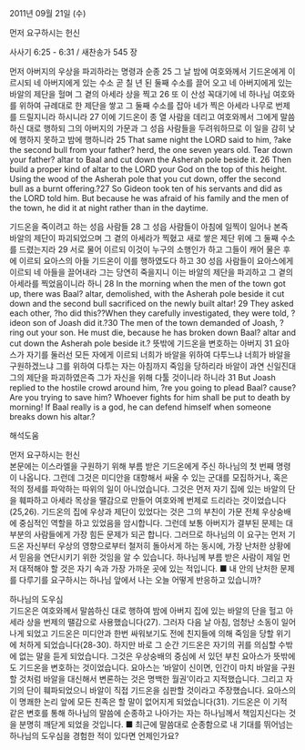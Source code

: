 2011년 09월 21일 (수)

먼저 요구하시는 헌신



사사기 6:25 - 6:31 / 새찬송가 545 장


먼저 아버지의 우상을 파괴하라는 명령과 순종
25 그 날 밤에 여호와께서 기드온에게 이르시되 네 아버지에게 있는 수소 곧 칠 년 된 둘째 수소를 끌어 오고 네 아버지에게 있는 바알의 제단을 헐며 그 곁의 아세라 상을 찍고 26 또 이 산성 꼭대기에 네 하나님 여호와를 위하여 규례대로 한 제단을 쌓고 그 둘째 수소를 잡아 네가 찍은 아세라 나무로 번제를 드릴지니라 하시니라 27 이에 기드온이 종 열 사람을 데리고 여호와께서 그에게 말씀하신 대로 행하되 그의 아버지의 가문과 그 성읍 사람들을 두려워하므로 이 일을 감히 낮에 행하지 못하고 밤에 행하니라
25 That same night the LORD said to him, ?ake the second bull from your father? herd, the one seven years old. Tear down your father? altar to Baal and cut down the Asherah pole beside it. 26 Then build a proper kind of altar to the LORD your God on the top of this height. Using the wood of the Asherah pole that you cut down, offer the second bull as a burnt offering.?27 So Gideon took ten of his servants and did as the LORD told him. But because he was afraid of his family and the men of the town, he did it at night rather than in the daytime.

기드온을 죽이려고 하는 성읍 사람들
28 그 성읍 사람들이 아침에 일찍이 일어나 본즉 바알의 제단이 파괴되었으며 그 곁의 아세라가 찍혔고 새로 쌓은 제단 위에 그 둘째 수소를 드렸는지라 29 서로 물어 이르되 이것이 누구의 소행인가 하고 그들이 캐어 물은 후에 이르되 요아스의 아들 기드온이 이를 행하였도다 하고 30 성읍 사람들이 요아스에게 이르되 네 아들을 끌어내라 그는 당연히 죽을지니 이는 바알의 제단을 파괴하고 그 곁의 아세라를 찍었음이니라 하니
28 In the morning when the men of the town got up, there was Baal? altar, demolished, with the Asherah pole beside it cut down and the second bull sacrificed on the newly built altar! 29 They asked each other, ?ho did this??When they carefully investigated, they were told, ?ideon son of Joash did it.?30 The men of the town demanded of Joash, ?ring out your son. He must die, because he has broken down Baal? altar and cut down the Asherah pole beside it.?
뜻밖에 기드온을 변호하는 아버지
31 요아스가 자기를 둘러선 모든 자에게 이르되 너희가 바알을 위하여 다투느냐 너희가 바알을 구원하겠느냐 그를 위하여 다투는 자는 아침까지 죽임을 당하리라 바알이 과연 신일진대 그의 제단을 파괴하였은즉 그가 자신을 위해 다툴 것이니라 하니라
31 But Joash replied to the hostile crowd around him, ?re you going to plead Baal? cause? Are you trying to save him? Whoever fights for him shall be put to death by morning! If Baal really is a god, he can defend himself when someone breaks down his altar.?

해석도움





먼저 요구하시는 헌신  
본문에는 이스라엘을 구원하기 위해 부름 받은 기드온에게 주신 하나님의 첫 번째 명령이 나옵니다. 그런데 그것은 미디안을 대항해서 싸울 수 있는 군대를 모집하거나, 혹은 적의 정세를 파악하는 따위의 일이 아니었습니다. 그것은 먼저 자기 집에 있는 바알의 단을 훼파하고 아세라 목상을 땔감으로 만들어 여호와께 번제로 드리라는 것이었습니다(25,26). 기드온의 집에 우상과 제단이 있었다는 것은 그의 부친이 가문 전체 우상숭배에 중심적인 역할을 하고 있었음을 암시합니다. 그런데 보통 아버지가 결부된 문제는 대부분의 사람들에게 가장 힘든 문제가 되곤 합니다. 그러므로 하나님의 이 요구는 먼저 기드온 자신부터 우상의 영향으로부터 철저히 돌아서게 하는 동시에, 가장 난처한 상황에서 믿음을 연단시키기 위한 것임을 알 수 있습니다. 하나님께 부름 받은 사람이 제일 먼저 대적해야 할 것은 자기 속과 가장 가까운 곳에 있는 적입니다.
■ 내 안의 난처한 문제를 다루기를 요구하시는 하나님 앞에서 나는 오늘 어떻게 반응하고 있습니까?

하나님의 도우심  
기드온은 여호와께서 말씀하신 대로 행하여 밤에 아버지 집에 있는 바알의 단을 헐고 아세라 상을 번제의 땔감으로 사용했습니다(27). 그러자 다음 날 아침, 엄청난 소동이 일어나게 되었고 기드온은 미디안과 한번 싸워보기도 전에 친지들에 의해 죽임을 당할 위기에 처하게 되었습니다(28-30). 하지만 바로 그 순간 기드온은 자기의 귀를 의심할 수밖에 없는 말을 듣게 되었습니다. 그것은 우상숭배의 중심에 서 있던 부친 요아스가 뜻밖에도 기드온을 변호하는 것이었습니다. 요아스는 ‘바알이 신이면, 인간이 마치 바알을 구원할 것처럼 바알을 대신해서 변론하는 것은 명백한 월권’이라고 지적했습니다. 그리고 자기의 단이 훼파되었으니 바알이 직접 기드온을 심판할 것이라고 주장했습니다. 요아스의 이 명쾌한 논리 앞에 모든 친족은 할 말이 없어지게 되었습니다(31). 기드온은 이 기적 같은 변호를 통해 하나님의 말씀에 순종하고 나아가는 자는 하나님께서 책임지신다는 것을 분명히 깨닫게 되었을 것입니다.
■ 최근에 말씀대로 순종함으로 내 기대를 뛰어넘는 하나님의 도우심을 경험한 적이 있다면 언제인가요?